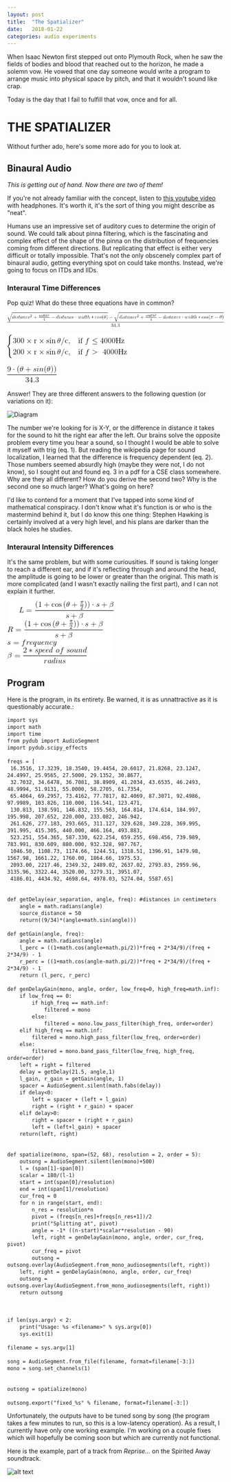 ```yaml
---
layout: post
title:  "The Spatializer"
date:   2018-01-22
categories: audio experiments
---
```


When Isaac Newton first stepped out onto Plymouth Rock, when he saw the fields of bodies and blood that reached out to the horizon, he made a solemn vow. He vowed that one day someone would write a program to arrange music into physical space by pitch, and that it wouldn't sound like crap.

Today is the day that I fail to fulfill that vow, once and for all. 

# THE SPATIALIZER

Without further ado, here's some more ado for you to look at.

## Binaural Audio
*This is getting out of hand. Now there are two of them!*

If you're not already familiar with the concept, listen to [this youtube video](https://www.youtube.com/watch?v=IUDTlvagjJA) with headphones. It's worth it, it's the sort of thing you might describe as "neat". 

Humans use an impressive set of auditory cues to determine the origin of sound. We could talk about pinna filtering, which is the fascinating and complex effect of the shape of the pinna on the distribution of frequencies coming from different directions. But replicating that effect is either very difficult or totally impossible. That's not the only obscenely complex part of binaural audio, getting everything spot on could take months. Instead, we're going to focus on ITDs and IIDs. 

### Interaural Time Differences

Pop quiz! What do these three equations have in common?

![Eq. 1](/_assets/spatializer/itd_1.gif "Ooh, math.")

![Eq. 2](/_assets/spatializer/itd_2.gif "What! A piecewise equation! Gads!")

![Eq. 3](/_assets/spatializer/itd_3.gif "I suppose you could cheat at this quiz by looking at the filenames in the source, but it's not a real quiz so I'm not held to the same standards. Even then, I've had quizzes count for a grade where the answer was in the source, so I'm at least operating at that level.")

Answer! They are three different answers to the following question (or variations on it):

![Diagram](/_assets/spatializer/dia_1.png" "I drew this diagram about 15 times, and look at it. It's awful. I don't know what to do.")

The number we're looking for is X-Y, or the difference in distance it takes for the sound to hit the right ear after the left. Our brains solve the opposite problem every time you hear a sound, so I thought I would be able to solve it myself with trig (eq. 1). But reading the wikipedia page for sound localization, I learned that the difference is frequency dependent (eq. 2). Those numbers seemed absurdly high (maybe they were not, I do not know), so I sought out and found eq. 3 in a pdf for a CSE class somewhere. Why are they all different? How do you derive the second two? Why is the second one so much larger? What's going on here?

I'd like to contend for a moment that I've tapped into some kind of mathematical conspiracy. I don't know what it's function is or who is the mastermind behind it, but I do know this one thing: Stephen Hawking is certainly involved at a very high level, and his plans are darker than the black holes he studies.

### Interaural Intensity Differences

It's the same problem, but with some curiousities. If sound is taking longer to reach a different ear, and if it's reflecting through and around the head, the amplitude is going to be lower or greater than the original. This math is more complicated (and I wasn't exactly nailing the first part), and I can not explain it further.


![alt text](/_assets/spatializer/iid.gif "Look! Numbers! Science!")

## Program

Here is the program, in its entirety. Be warned, it is as unnattractive as it is questionably accurate.:

~~~~ 
import sys
import math
import time
from pydub import AudioSegment
import pydub.scipy_effects

freqs = [
 16.3516, 17.3239, 18.3540, 19.4454, 20.6017, 21.8268, 23.1247, 24.4997, 25.9565, 27.5000, 29.1352, 30.8677,
 32.7032, 34.6478, 36.7081, 38.8909, 41.2034, 43.6535, 46.2493, 48.9994, 51.9131, 55.0000, 58.2705, 61.7354,
 65.4064, 69.2957, 73.4162, 77.7817, 82.4069, 87.3071, 92.4986, 97.9989, 103.826, 110.000, 116.541, 123.471,
 130.813, 138.591, 146.832, 155.563, 164.814, 174.614, 184.997, 195.998, 207.652, 220.000, 233.082, 246.942,
 261.626, 277.183, 293.665, 311.127, 329.628, 349.228, 369.995, 391.995, 415.305, 440.000, 466.164, 493.883,
 523.251, 554.365, 587.330, 622.254, 659.255, 698.456, 739.989, 783.991, 830.609, 880.000, 932.328, 987.767,
 1046.50, 1108.73, 1174.66, 1244.51, 1318.51, 1396.91, 1479.98, 1567.98, 1661.22, 1760.00, 1864.66, 1975.53,
 2093.00, 2217.46, 2349.32, 2489.02, 2637.02, 2793.83, 2959.96, 3135.96, 3322.44, 3520.00, 3279.31, 3951.07,
 4186.01, 4434.92, 4698.64, 4978.03, 5274.04, 5587.65]


def getDelay(ear_separation, angle, freq): #distances in centimeters
	angle = math.radians(angle)
	source_distance = 50
	return((9/34)*(angle+math.sin(angle)))

def getGain(angle, freq):
	angle = math.radians(angle)
	l_perc = ((1+math.cos(angle+math.pi/2))*freq + 2*34/9)/(freq + 2*34/9) - 1
	r_perc = ((1+math.cos(angle-math.pi/2))*freq + 2*34/9)/(freq + 2*34/9) - 1
	return (l_perc, r_perc)

def genDelayGain(mono, angle, order, low_freq=0, high_freq=math.inf):
	if low_freq == 0:
		if high_freq == math.inf:
			filtered = mono
		else:
			filtered = mono.low_pass_filter(high_freq, order=order)
	elif high_freq == math.inf:
		filtered = mono.high_pass_filter(low_freq, order=order)
	else:
		filtered = mono.band_pass_filter(low_freq, high_freq, order=order)
	left = right = filtered
	delay = getDelay(21.5, angle,1)
	l_gain, r_gain = getGain(angle, 1)
	spacer = AudioSegment.silent(math.fabs(delay))
	if delay<0:
		left = spacer + (left + l_gain)
		right = (right + r_gain) + spacer
	elif delay>0:
		right = spacer + (right + r_gain)
		left = (left+l_gain) + spacer
	return(left, right)


def spatialize(mono, span=(52, 68), resolution = 2, order = 5):
	outsong = AudioSegment.silent(len(mono)+500)
	l = (span[1]-span[0])
	scalar = 180/(l-1)
	start = int(span[0]/resolution)
	end = int(span[1]/resolution)
	cur_freq = 0
	for n in range(start, end):
		n_res = resolution*n
		pivot = (freqs[n_res]+freqs[n_res+1])/2
		print("Splitting at", pivot)
		angle = -1* ((n-start)*scalar*resolution - 90)
		left, right = genDelayGain(mono, angle, order, cur_freq, pivot)
		cur_freq = pivot
		outsong = outsong.overlay(AudioSegment.from_mono_audiosegments(left, right))
	left, right = genDelayGain(mono, angle, order, cur_freq)
	outsong = outsong.overlay(AudioSegment.from_mono_audiosegments(left, right))
	return outsong



if len(sys.argv) < 2:
    print("Usage: %s <filename>" % sys.argv[0])
    sys.exit(1)

filename = sys.argv[1]

song = AudioSegment.from_file(filename, format=filename[-3:])
mono = song.set_channels(1)


outsong = spatialize(mono)

outsong.export("fixed_%s" % filename, format=filename[-3:])

~~~~

Unfortunately, the outputs have to be tuned song by song (the program takes a few minutes to run, so this is a low-latency operation). As a result, I currently have only one working example. I'm working on a couple fixes which will hopefully be coming soon but which are currently not functional. 

Here is the example, part of a track from *Reprise...* on the Spirited Away soundtrack.



![alt text](/_assets/spatializer/sa.gif "I think it's neat anyway.")